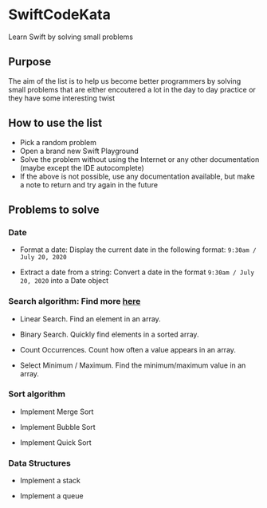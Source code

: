 # SwiftCodeKata
Learn Swift by solving small problems

## Purpose
The aim of the list is to help us become better programmers by solving small problems that are either encoutered a lot in the day to day practice or they have some interesting twist

## How to use the list
- Pick a random problem
- Open a brand new Swift Playground
- Solve the problem without using the Internet or any other documentation (maybe except the IDE autocomplete)
- If the above is not possible, use any documentation available, but make a note to return and try again in the future

## Problems to solve

### Date

- Format a date: Display the current date in the following format: `9:30am / July 20, 2020`

- Extract a date from a string: Convert a date in the format `9:30am / July 20, 2020` into a Date object

### Search algorithm: Find more [here](https://github.com/raywenderlich/swift-algorithm-club) 

- Linear Search. Find an element in an array.

- Binary Search. Quickly find elements in a sorted array.

- Count Occurrences. Count how often a value appears in an array.

- Select Minimum / Maximum. Find the minimum/maximum value in an array.

### Sort algorithm

- Implement Merge Sort

- Implement Bubble Sort

- Implement Quick Sort


### Data Structures

- Implement a stack

- Implement a queue
